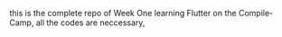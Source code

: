 this is the complete repo of Week One learning Flutter on the Compile-Camp, all the codes are neccessary,